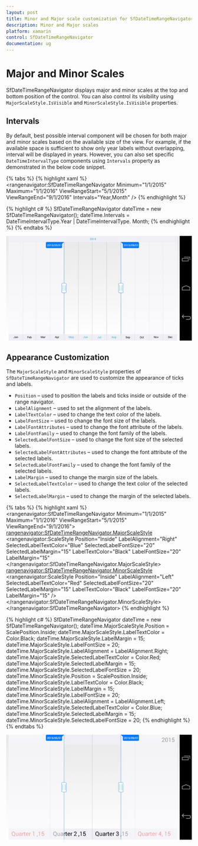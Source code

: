 ```yaml
---
layout: post
title: Minor and Major scale customization for SfDateTimeRangeNavigator
description: Minor and Major scales
platform: xamarin
control: SfDateTimeRangeNavigator
documentation: ug
---
```


# Major and Minor Scales

SfDateTimeRangeNavigator displays major and minor scales at the top and bottom position of the control. You can also control its visibility using `MajorScaleStyle.IsVisible` and `MinorScaleStyle.IsVisible` properties.

## Intervals

By default, best possible interval component will be chosen for both major and minor scales based on the available size of the view. For example, if the available space is sufficient to show only year labels without overlapping, interval will be displayed in years. However, you can also set specific `DateTimeIntervalType` components using `Intervals` property as demonstrated in the below code snippet.

{% tabs %}
{% highlight xaml %}
<rangenavigator:SfDateTimeRangeNavigator Minimum="1/1/2015" Maximum="1/1/2016" ViewRangeStart="5/1/2015" ViewRangeEnd="9/1/2016" Intervals="Year,Month" />
{% endhighlight %}

{% highlight c# %}
SfDateTimeRangeNavigator dateTime = new SfDateTimeRangeNavigator();
dateTime.Intervals = DateTimeIntervalType.Year | DateTimeIntervalType. Month;
{% endhighlight %}
{% endtabs %}

![](minorandmajorscale_images/minorandmajorscale_img1.jpeg)

## Appearance Customization

The `MajorScaleStyle` and `MinorScaleStyle` properties of `SfDateTimeRangeNavigator` are used to customize the appearance of ticks and labels.

* `Position` – used to position the labels and ticks inside or outside of the range navigator.
* `LabelAlignment` – used to set the alignment of the labels. 
* `LabelTextColor` – used to change the text color of the labels.
* `LabelFontSize` – used to change the font size of the labels.
* `LabelFontAttributes` – used to change the font attribute of the labels.
* `LabelFontFamily` – used to change the font family of the labels.
* `SelectedLabelFontSize` – used to change the font size of the selected labels.
* `SelectedLabelFontAttributes` – used to change the font attribute of the selected labels.
* `SelectedLabelFontFamily` – used to change the font family of the selected labels.
* `LabelMargin` – used to change the margin size of the labels.
* `SelectedLabelTextColor` – used to change the text color of the selected labels.
* `SelectedLabelMargin` – used to change the margin of the selected labels.

{% tabs %}
{% highlight xaml %}
<rangenavigator:SfDateTimeRangeNavigator Minimum="1/1/2015" Maximum="1/1/2016" ViewRangeStart="5/1/2015" ViewRangeEnd="9/1/2016">
<rangenavigator:SfDateTimeRangeNavigator.MajorScaleStyle>
<rangenavigator:ScaleStyle Position="Inside" LabelAlignment="Right" SelectedLabelTextColor="Blue" SelectedLabelFontSize="20" SelectedLabelMargin="15" LabelTextColor="Black" LabelFontSize="20" LabelMargin="15" </rangenavigator:SfDateTimeRangeNavigator.MajorScaleStyle>
<rangenavigator:SfDateTimeRangeNavigator.MinorScaleStyle>
<rangenavigator:ScaleStyle Position="Inside" LabelAlignment="Left" SelectedLabelTextColor="Red" SelectedLabelFontSize="20" SelectedLabelMargin="15" LabelTextColor="Black" LabelFontSize="20" LabelMargin="15" />
</rangenavigator:SfDateTimeRangeNavigator.MinorScaleStyle>
</rangenavigator:SfDateTimeRangeNavigator>
{% endhighlight %}

{% highlight c# %}
SfDateTimeRangeNavigator dateTime = new SfDateTimeRangeNavigator();
dateTime.MajorScaleStyle.Position = ScalePosition.Inside;
dateTime.MajorScaleStyle.LabelTextColor = Color.Black;
dateTime.MajorScaleStyle.LabelMargin = 15;
dateTime.MajorScaleStyle.LabelFontSize = 20;
dateTime.MajorScaleStyle.LabelAlignment = LabelAlignment.Right;
dateTime.MajorScaleStyle.SelectedLabelTextColor = Color.Red;
dateTime.MajorScaleStyle.SelectedLabelMargin = 15;
dateTime.MajorScaleStyle.SelectedLabelFontSize = 20;
dateTime.MinorScaleStyle.Position = ScalePosition.Inside;
dateTime.MinorScaleStyle.LabelTextColor = Color.Black;
dateTime.MinorScaleStyle.LabelMargin = 15;
dateTime.MinorScaleStyle.LabelFontSize = 20;
dateTime.MinorScaleStyle.LabelAlignment = LabelAlignment.Left;
dateTime.MinorScaleStyle.SelectedLabelTextColor = Color.Blue;
dateTime.MinorScaleStyle.SelectedLabelMargin = 15;
dateTime.MinorScaleStyle.SelectedLabelFontSize = 20;
{% endhighlight %}
{% endtabs %}

![](minorandmajorscale_images/minorandmajorscale_img2.jpeg)


